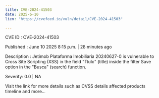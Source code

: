 ```yaml
---
title: CVE-2024-41503
date: 2025-6-10
lien: "https://cvefeed.io/vuln/detail/CVE-2024-41503"

---
```


CVE ID : CVE-2024-41503

Published :  June 10
2025
8:15 p.m. | 28 minutes ago

Description : Jetimob Plataforma Imobiliaria 20240627-0 is vulnerable to Cross Site Scripting (XSS) in the field "Ttulo" (title) inside the filter Save option in the "Busca" (search) function.

Severity: 0.0 | NA

Visit the link for more details
such as CVSS details
affected products
timeline
and more...
